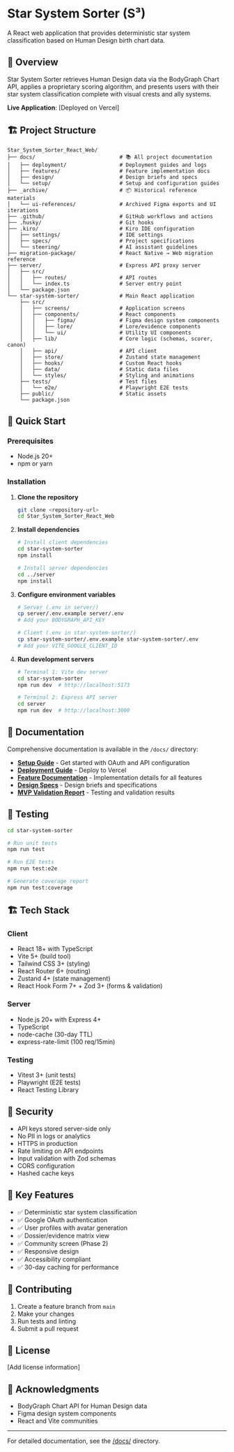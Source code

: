 # Star System Sorter (S³)

A React web application that provides deterministic star system classification based on Human Design birth chart data.

## 🌟 Overview

Star System Sorter retrieves Human Design data via the BodyGraph Chart API, applies a proprietary scoring algorithm, and presents users with their star system classification complete with visual crests and ally systems.

**Live Application**: [Deployed on Vercel]

## 🏗️ Project Structure

```
Star_System_Sorter_React_Web/
├── docs/                           # 📚 All project documentation
│   ├── deployment/                 # Deployment guides and logs
│   ├── features/                   # Feature implementation docs
│   ├── design/                     # Design briefs and specs
│   └── setup/                      # Setup and configuration guides
├── _archive/                       # 📦 Historical reference materials
│   └── ui-references/              # Archived Figma exports and UI iterations
├── .github/                        # GitHub workflows and actions
├── .husky/                         # Git hooks
├── .kiro/                          # Kiro IDE configuration
│   ├── settings/                   # IDE settings
│   ├── specs/                      # Project specifications
│   └── steering/                   # AI assistant guidelines
├── migration-package/              # React Native → Web migration reference
├── server/                         # Express API proxy server
│   ├── src/
│   │   ├── routes/                 # API routes
│   │   └── index.ts                # Server entry point
│   └── package.json
└── star-system-sorter/             # Main React application
    ├── src/
    │   ├── screens/                # Application screens
    │   ├── components/             # React components
    │   │   ├── figma/              # Figma design system components
    │   │   ├── lore/               # Lore/evidence components
    │   │   └── ui/                 # Utility UI components
    │   ├── lib/                    # Core logic (schemas, scorer, canon)
    │   ├── api/                    # API client
    │   ├── store/                  # Zustand state management
    │   ├── hooks/                  # Custom React hooks
    │   ├── data/                   # Static data files
    │   └── styles/                 # Styling and animations
    ├── tests/                      # Test files
    │   └── e2e/                    # Playwright E2E tests
    ├── public/                     # Static assets
    └── package.json
```

## 🚀 Quick Start

### Prerequisites
- Node.js 20+
- npm or yarn

### Installation

1. **Clone the repository**
   ```bash
   git clone <repository-url>
   cd Star_System_Sorter_React_Web
   ```

2. **Install dependencies**
   ```bash
   # Install client dependencies
   cd star-system-sorter
   npm install

   # Install server dependencies
   cd ../server
   npm install
   ```

3. **Configure environment variables**
   ```bash
   # Server (.env in server/)
   cp server/.env.example server/.env
   # Add your BODYGRAPH_API_KEY

   # Client (.env in star-system-sorter/)
   cp star-system-sorter/.env.example star-system-sorter/.env
   # Add your VITE_GOOGLE_CLIENT_ID
   ```

4. **Run development servers**
   ```bash
   # Terminal 1: Vite dev server
   cd star-system-sorter
   npm run dev  # http://localhost:5173

   # Terminal 2: Express API server
   cd server
   npm run dev  # http://localhost:3000
   ```

## 📖 Documentation

Comprehensive documentation is available in the `/docs/` directory:

- **[Setup Guide](./docs/setup/OAUTH_QUICK_START.md)** - Get started with OAuth and API configuration
- **[Deployment Guide](./docs/deployment/VERCEL_DEPLOYMENT.md)** - Deploy to Vercel
- **[Feature Documentation](./docs/features/)** - Implementation details for all features
- **[Design Specs](./docs/design/)** - Design briefs and specifications
- **[MVP Validation Report](./docs/MVP_VALIDATION_REPORT.md)** - Testing and validation results

## 🧪 Testing

```bash
cd star-system-sorter

# Run unit tests
npm run test

# Run E2E tests
npm run test:e2e

# Generate coverage report
npm run test:coverage
```

## 🏗️ Tech Stack

### Client
- React 18+ with TypeScript
- Vite 5+ (build tool)
- Tailwind CSS 3+ (styling)
- React Router 6+ (routing)
- Zustand 4+ (state management)
- React Hook Form 7+ + Zod 3+ (forms & validation)

### Server
- Node.js 20+ with Express 4+
- TypeScript
- node-cache (30-day TTL)
- express-rate-limit (100 req/15min)

### Testing
- Vitest 3+ (unit tests)
- Playwright (E2E tests)
- React Testing Library

## 🔐 Security

- API keys stored server-side only
- No PII in logs or analytics
- HTTPS in production
- Rate limiting on API endpoints
- Input validation with Zod schemas
- CORS configuration
- Hashed cache keys

## 📝 Key Features

- ✅ Deterministic star system classification
- ✅ Google OAuth authentication
- ✅ User profiles with avatar generation
- ✅ Dossier/evidence matrix view
- ✅ Community screen (Phase 2)
- ✅ Responsive design
- ✅ Accessibility compliant
- ✅ 30-day caching for performance

## 🤝 Contributing

1. Create a feature branch from `main`
2. Make your changes
3. Run tests and linting
4. Submit a pull request

## 📄 License

[Add license information]

## 🙏 Acknowledgments

- BodyGraph Chart API for Human Design data
- Figma design system components
- React and Vite communities

---

For detailed documentation, see the [/docs/](./docs/) directory.
